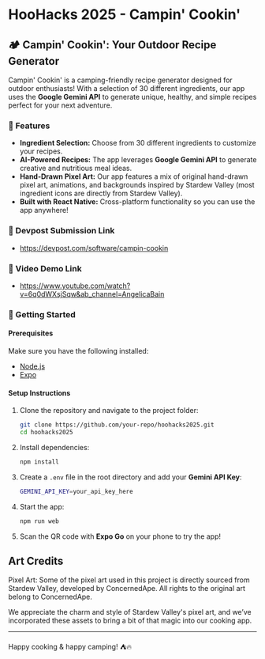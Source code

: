# HooHacks 2025 - Campin' Cookin'

## 🏕️ Campin' Cookin': Your Outdoor Recipe Generator

Campin' Cookin' is a camping-friendly recipe generator designed for outdoor enthusiasts! With a selection of 30 different ingredients, our app uses the **Google Gemini API** to generate unique, healthy, and simple recipes perfect for your next adventure.

### 🌟 Features
- **Ingredient Selection:** Choose from 30 different ingredients to customize your recipes.
- **AI-Powered Recipes:** The app leverages **Google Gemini API** to generate creative and nutritious meal ideas.
- **Hand-Drawn Pixel Art:** Our app features a mix of original hand-drawn pixel art, animations, and backgrounds inspired by Stardew Valley (most ingredient icons are directly from Stardew Valley).
- **Built with React Native:** Cross-platform functionality so you can use the app anywhere!

### 📸 Devpost Submission Link
- https://devpost.com/software/campin-cookin

### 📸 Video Demo Link
- https://www.youtube.com/watch?v=6q0dWXsjSqw&ab_channel=AngelicaBain

### 🚀 Getting Started
#### Prerequisites
Make sure you have the following installed:
- [Node.js](https://nodejs.org/)
- [Expo](https://expo.dev/)

#### Setup Instructions
1. Clone the repository and navigate to the project folder:
   ```sh
   git clone https://github.com/your-repo/hoohacks2025.git
   cd hoohacks2025
   ```
2. Install dependencies:
   ```sh
   npm install
   ```
3. Create a `.env` file in the root directory and add your **Gemini API Key**:
   ```sh
   GEMINI_API_KEY=your_api_key_here
   ```
4. Start the app:
   ```sh
   npm run web
   ```
5. Scan the QR code with **Expo Go** on your phone to try the app!


## Art Credits
Pixel Art: Some of the pixel art used in this project is directly sourced from Stardew Valley, developed by ConcernedApe. All rights to the original art belong to ConcernedApe.

We appreciate the charm and style of Stardew Valley's pixel art, and we’ve incorporated these assets to bring a bit of that magic into our cooking app.


---
Happy cooking & happy camping! ⛺🔥

